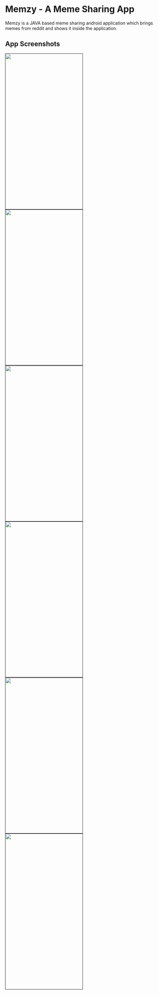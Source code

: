 # Memzy - A Meme Sharing App
Memzy is a JAVA based meme sharing android application which brings memes from reddit and shows it inside the application.
## App Screenshots
<a href="">
<img src="https://user-images.githubusercontent.com/43547408/107189255-1556dd00-6a0f-11eb-9187-a9efb2150a73.png"
align="left"
height="500"
width="250">
<img src="https://user-images.githubusercontent.com/43547408/107189625-a928a900-6a0f-11eb-9b4f-6d1343cbc584.png"
align="left"
height="500"
width="250">
<img src="https://user-images.githubusercontent.com/43547408/107189715-cd848580-6a0f-11eb-9b22-74462c7efcb1.png"
align="left"
height="500"
width="250">

<img src="https://user-images.githubusercontent.com/43547408/107189770-e7be6380-6a0f-11eb-8d82-cf25126cfcfc.png"
align="left"
height="500"
width="250">
<img src="https://user-images.githubusercontent.com/43547408/107190575-f5281d80-6a10-11eb-9711-c5782b2f998d.png"
align="left"
height="500"
width="250">
<img src="https://user-images.githubusercontent.com/43547408/107189963-2e13c280-6a10-11eb-8b3d-d62892612381.png"
align="left"
height="500"
width="250">
</a>
